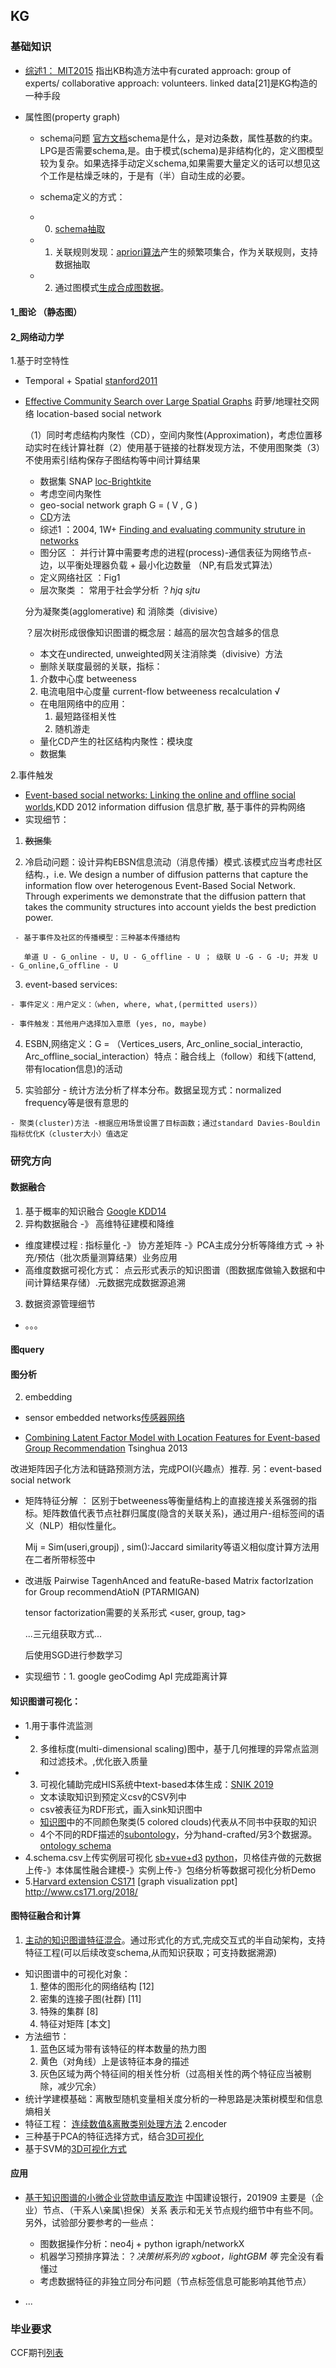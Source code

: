 ## KG

### 基础知识

 - [综述1： MIT2015](https://arxiv.org/pdf/1503.00759.pdf) 指出KB构造方法中有curated approach: group of experts/ collaborative approach: volunteers. linked data[21]是KG构造的一种手段
 - 属性图(property graph)

   * schema问题 [官方文档](https://s3.amazonaws.com/artifacts.opencypher.org/website/materials/sql-pg-2018-0056r1-Property-Graph-Schema.pdf)schema是什么，是对边条数，属性基数的约束。LPG是否需要schema,是。由于模式(schema)是非结构化的，定义图模型较为复杂。如果选择手动定义schema,如果需要大量定义的话可以想见这个工作是枯燥乏味的，于是有（半）自动生成的必要。

   * schema定义的方式：
   * 0. [schema抽取](https://nielsdejong.nl/projects/graph/schema-extraction-methodology.pdf) 
   * 1. 关联规则发现：[apriori算法](https://cloud.tencent.com/developer/article/1114170)产生的频繁项集合，作为关联规则，支持数据抽取
   * 2. 通过图模式[生成合成图数据](http://citeseerx.ist.psu.edu/viewdoc/download?doi=10.1.1.84.1081&rep=rep1&type=pdf)。

#### 1_图论 （静态图）

#### 2_网络动力学
1.基于时空特性
  + Temporal + Spatial [stanford2011](https://cs.stanford.edu/people/jure/pubs/mobile-kdd11.pdf)
  
  + [Effective Community Search over Large Spatial Graphs](http://www.vldb.org/pvldb/vol10/p709-fang.pdf) 莳萝/地理社交网络 location-based social network

    （1）同时考虑结构内聚性（CD），空间内聚性(Approximation)，考虑位置移动实时在线计算社群（2）使用基于链接的社群发现方法，不使用图聚类（3）不使用索引结构保存子图结构等中间计算结果

    + 数据集 SNAP [loc-Brightkite](http://snap.stanford.edu/data/loc-Brightkite.html)
    + 考虑空间内聚性
    
     - geo-social network graph G = ( V , G )
     
    + [CD]()方法
    
     - 综述1 ：2004, 1W+ [Finding and evaluating community struture in networks](http://www.cse.cuhk.edu.hk/~cslui/CMSC5734/newman_community_struct_networks_phys_rev.pdf)
     
      * 图分区 ： 并行计算中需要考虑的进程(process)-通信表征为网络节点-边，以平衡处理器负载 + 最小化边数量 （NP,有启发式算法）
      * 定义网络社区 ：Fig1
      * 层次聚类 ： 常用于社会学分析  ？_hjq sjtu_
           
	 分为凝聚类(agglomerative) 和 消除类（divisive）
        
	 ？层次树形成很像知识图谱的概念层：越高的层次包含越多的信息

     * 本文在undirected, unweighted网关注消除类（divisive）方法
      + 删除关联度最弱的关联，指标：
	1. 介数中心度 betweeness
	2. 电流电阻中心度量 current-flow betweeness recalculation √
      + 在电阻网络中的应用：
        1. 最短路径相关性
        2. 随机游走
      + 量化CD产生的社区结构内聚性：模块度
      + 数据集

2.事件触发
  + [Event-based social networks: Linking the online and offline social worlds](http://citeseerx.ist.psu.edu/viewdoc/download?doi=10.1.1.649.2904&rep=rep1&type=pdf),KDD 2012 information diffusion 信息扩散, 基于事件的异构网络
  + 实现细节：
  
   1. ~~数据集~~
   
   2. 冷启动问题：设计异构EBSN信息流动（消息传播）模式.该模式应当考虑社区结构.，i.e. We design a number of diffusion patterns that capture the information flow over heterogenous Event-Based Social Network. Through experiments we demonstrate that the diffusion pattern that takes the community structures into account yields the best prediction power.

     - 基于事件及社区的传播模型：三种基本传播结构

       单道 U - G_online - U, U - G_offline - U ； 级联 U -G - G -U; 并发 U - G_online,G_offline - U

   3. event-based services: 

	- 事件定义：用户定义：（when, where, what,(permitted users)）

	- 事件触发：其他用户选择加入意愿 (yes, no, maybe)

   4. ESBN,网络定义：G = （Vertices_users, Arc_online_social_interactio,  Arc_offline_social_interaction）特点：融合线上（follow）和线下(attend, 带有location信息)的活动

   5. 实验部分
	- 统计方法分析了样本分布。数据呈现方式：normalized frequency等是很有意思的
	
	- 聚类(cluster)方法 -根据应用场景设置了目标函数；通过standard Davies-Bouldin 指标优化K（cluster大小）值选定

### 研究方向

#### 数据融合

1. 基于概率的知识融合 [Google KDD14](https://www.cs.ubc.ca/~murphyk/Papers/kv-kdd14.pdf)
2. 异构数据融合 -》 高维特征建模和降维
  + 维度建模过程 : 指标量化 -》 协方差矩阵 -》PCA主成分分析等降维方式 -> 补充/预估（批次质量测算结果）业务应用
  + 高维度数据可视化方式： 点云形式表示的知识图谱（图数据库做输入数据和中间计算结果存储）.元数据完成数据源追溯
3. 数据资源管理细节
  + 。。。
  
#### 图query

#### 图分析

2. embedding
  * sensor embedded networks[传感器网络](https://pdfs.semanticscholar.org/9758/756853d77f31de6df78130c295b49e9699a1.pdf)

+ [Combining Latent Factor Model with Location Features for Event-based Group Recommendation](https://weizhangltt.github.io/paper/zhang-kdd2013.pdf) Tsinghua 2013

改进矩阵因子化方法和链路预测方法，完成POI(兴趣点）推荐. 另：event-based social network

  + 矩阵特征分解 ： 区别于betweeness等衡量结构上的直接连接关系强弱的指标。矩阵数值代表节点社群归属度(隐含的关联关系)，通过用户-组标签间的语义（NLP）相似性量化。
  
       
       Mij = Sim(useri,groupj) , sim():Jaccard similarity等语义相似度计算方法用在二者所带标签中
  + 改进版 Pairwise TagenhAnced and featuRe-based Matrix factorIzation for Group recommendAtioN (PTARMIGAN)

      tensor factorization需要的关系形式 <user, group, tag>

      ...三元组获取方式...

      后使用SGD进行参数学习

  + 实现细节：1. google geoCodimg ApI 完成距离计算
  
#### 知识图谱可视化：
   * 1.用于事件流监测
   * 2. 多维标度(multi-dimensional scaling)图中，基于几何推理的异常点监测和过滤技术。,优化嵌入质量
   * 3. 可视化辅助完成HIS系统中text-based本体生成：[SNIK 2019](http://ebooks.iospress.nl/publication/52489) 
      - 文本读取知识到预定义csv的CSV列中
      - csv被表征为RDF形式，画入sink知识图中
      - [知识图](http://www.snik.eu/graph/)中的不同颜色聚类(5 colored clouds)代表从不同书中获取的知识
      - 4个不同的RDF描述的[subontology](https://github.com/IMISE/snik-ontology)，分为hand-crafted/另3个数据源。[ontology schema](https://github.com/IMISE/snik-ontology/blob/master/meta.rdf)  
   * 4.schema.csv上传实例层可视化 [sb+vue+d3](https://github.com/MiracleTanC/Neo4j-KGBuilder)  [python](https://github.com/liuhuanyong/LanguageKnowledgeGraph/tree/master/web_law)，贝格佳卉做的元数据上传-》本体属性融合建模-》实例上传-》包络分析等数据可视化分析Demo
   * 5.[Harvard extension CS171](https://www.cs171.org/2015/assets/slides/11-graphs.pdf)  [graph visualization ppt] http://www.cs171.org/2018/
     
#### 图特征融合和计算
1. [主动的知识图谱特征混合](https://www.kde.cs.uni-kassel.de/wp-content/uploads/atzmueller/paper/2017-atzmueller-kcap.pdf)。通过形式化的方式,完成交互式的半自动架构，支持特征工程(可以后续改变schema,从而知识获取；可支持数据溯源)
  + 知识图谱中的可视化对象：
    1. 整体的图形化的网络结构 [12]
    2. 密集的连接子图(社群) [11]
    3. 特殊的集群 [8]
    4. 特征对矩阵 [本文]
  + 方法细节：
    1. 蓝色区域为带有该特征的样本数量的热力图
    2. 黄色（对角线）上是该特征本身的描述
    3. 灰色区域为两个特征间的相关性分析（过高相关性的两个特征应当被剔除，减少冗余）
  + 统计学建模基础：离散型随机变量相关度分析的一种思路是决策树模型和信息熵相关
  + 特征工程： [连续数值&离散类别处理方法](https://blog.csdn.net/cymy001/article/details/79154135)
2.encoder
  + 三种基于PCA的特征选择方式，结合[3D可视化](https://homepages.cwi.nl/~robertl/papers/2005/viip1/paper.pdf)
  + 基于SVM的[3D可视化方式](http://www-personal.umich.edu/~veeras/papers/4.pdf)

#### 应用

+ [基于知识图谱的小微企业贷款申请反欺诈](https://flashgene.com/archives/63679.html) 中国建设银行，201909
主要是（企业）节点、（干系人\亲属\担保）关系 表示和无关节点规约细节中有些不同。另外，试验部分要参考的一些点：
	
  + 图数据操作分析：neo4j + python igraph/networkX
  + 机器学习预排序算法：？_决策树系列的 xgboot，lightGBM 等_ 完全没有看懂过
  + 考虑数据特征的非独立同分布问题（节点标签信息可能影响其他节点） 
  
+ ...
  
### 毕业要求

CCF期刊[列表](http://history.ccf.org.cn/biaodan.jsp-contentId=2903028135856.htm)











  





